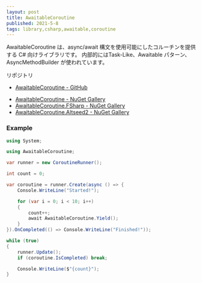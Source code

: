 ```yaml
---
layout: post
title: AwaitableCoroutine
published: 2021-5-8
tags: library,csharp,awaitable,coroutine
---
```


AwaitableCoroutine は、async/await 構文を使用可能にしたコルーチンを提供する C# 向けライブラリです。 内部的にはTask-Like、Awaitable パターン、AsyncMethodBuilder が使われています。

リポジトリ

- [AwaitableCoroutine - GitHub](https://github.com/wraikny/AwaitableCoroutine)

<!--more-->

- [AwaitableCoroutine - NuGet Gallery](https://www.nuget.org/packages/AwaitableCoroutine/)
- [AwaitableCoroutine.FSharp - NuGet Gallery](https://www.nuget.org/packages/AwaitableCoroutine.FSharp/)
- [AwaitableCoroutine.Altseed2 - NuGet Gallery](https://www.nuget.org/packages/AwaitableCoroutine.Altseed2/)

### Example

```csharp
using System;

using AwaitableCoroutine;

var runner = new CoroutineRunner();

int count = 0;

var coroutine = runner.Create(async () => {
    Console.WriteLine("Started!");

    for (var i = 0; i < 10; i++)
    {
        count++;
        await AwaitableCoroutine.Yield();
    }
}).OnCompleted(() => Console.WriteLine("Finished!"));

while (true)
{
    runner.Update();
    if (coroutine.IsCompleted) break;

    Console.WriteLine($"{count}");
}
```
